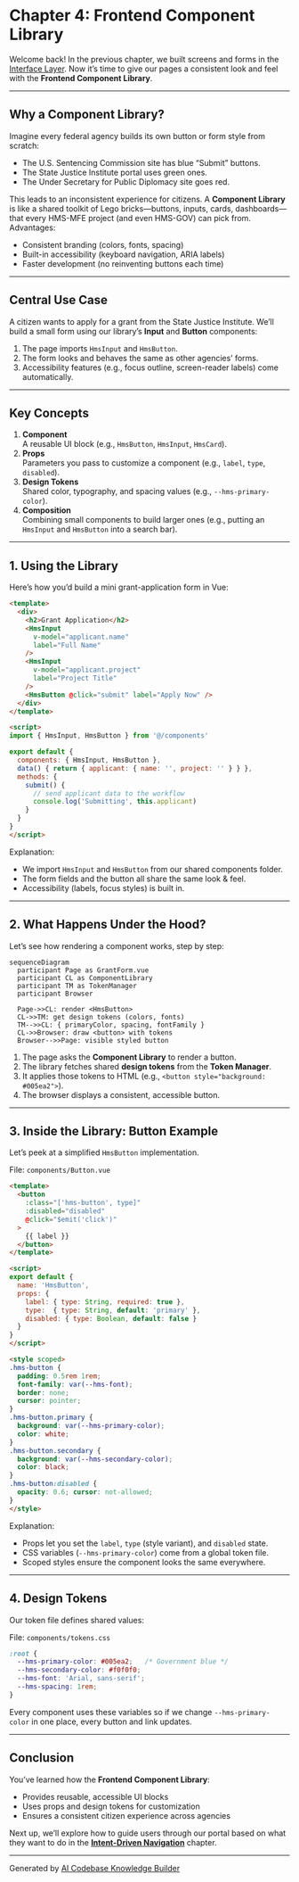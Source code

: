 # Chapter 4: Frontend Component Library

Welcome back! In the previous chapter, we built screens and forms in the [Interface Layer](03_interface_layer_.md). Now it’s time to give our pages a consistent look and feel with the **Frontend Component Library**.

---

## Why a Component Library?

Imagine every federal agency builds its own button or form style from scratch:

- The U.S. Sentencing Commission site has blue “Submit” buttons.  
- The State Justice Institute portal uses green ones.  
- The Under Secretary for Public Diplomacy site goes red.  

This leads to an inconsistent experience for citizens. A **Component Library** is like a shared toolkit of Lego bricks—buttons, inputs, cards, dashboards—that every HMS-MFE project (and even HMS-GOV) can pick from. Advantages:

- Consistent branding (colors, fonts, spacing)  
- Built-in accessibility (keyboard navigation, ARIA labels)  
- Faster development (no reinventing buttons each time)

---

## Central Use Case

A citizen wants to apply for a grant from the State Justice Institute. We’ll build a small form using our library’s **Input** and **Button** components:

1. The page imports `HmsInput` and `HmsButton`.  
2. The form looks and behaves the same as other agencies’ forms.  
3. Accessibility features (e.g., focus outline, screen-reader labels) come automatically.

---

## Key Concepts

1. **Component**  
   A reusable UI block (e.g., `HmsButton`, `HmsInput`, `HmsCard`).  
2. **Props**  
   Parameters you pass to customize a component (e.g., `label`, `type`, `disabled`).  
3. **Design Tokens**  
   Shared color, typography, and spacing values (e.g., `--hms-primary-color`).  
4. **Composition**  
   Combining small components to build larger ones (e.g., putting an `HmsInput` and `HmsButton` into a search bar).

---

## 1. Using the Library

Here’s how you’d build a mini grant-application form in Vue:

```html
<template>
  <div>
    <h2>Grant Application</h2>
    <HmsInput
      v-model="applicant.name"
      label="Full Name"
    />
    <HmsInput
      v-model="applicant.project"
      label="Project Title"
    />
    <HmsButton @click="submit" label="Apply Now" />
  </div>
</template>

<script>
import { HmsInput, HmsButton } from '@/components'

export default {
  components: { HmsInput, HmsButton },
  data() { return { applicant: { name: '', project: '' } } },
  methods: {
    submit() {
      // send applicant data to the workflow
      console.log('Submitting', this.applicant)
    }
  }
}
</script>
```

Explanation:  
- We import `HmsInput` and `HmsButton` from our shared components folder.  
- The form fields and the button all share the same look & feel.  
- Accessibility (labels, focus styles) is built in.

---

## 2. What Happens Under the Hood?

Let’s see how rendering a component works, step by step:

```mermaid
sequenceDiagram
  participant Page as GrantForm.vue
  participant CL as ComponentLibrary
  participant TM as TokenManager
  participant Browser

  Page->>CL: render <HmsButton>
  CL->>TM: get design tokens (colors, fonts)
  TM-->>CL: { primaryColor, spacing, fontFamily }
  CL->>Browser: draw <button> with tokens
  Browser-->>Page: visible styled button
```

1. The page asks the **Component Library** to render a button.  
2. The library fetches shared **design tokens** from the **Token Manager**.  
3. It applies those tokens to HTML (e.g., `<button style="background: #005ea2">`).  
4. The browser displays a consistent, accessible button.

---

## 3. Inside the Library: Button Example

Let’s peek at a simplified `HmsButton` implementation.

File: `components/Button.vue`
```html
<template>
  <button
    :class="['hms-button', type]"
    :disabled="disabled"
    @click="$emit('click')"
  >
    {{ label }}
  </button>
</template>

<script>
export default {
  name: 'HmsButton',
  props: {
    label: { type: String, required: true },
    type:  { type: String, default: 'primary' },
    disabled: { type: Boolean, default: false }
  }
}
</script>

<style scoped>
.hms-button {
  padding: 0.5rem 1rem;
  font-family: var(--hms-font);
  border: none;
  cursor: pointer;
}
.hms-button.primary {
  background: var(--hms-primary-color);
  color: white;
}
.hms-button.secondary {
  background: var(--hms-secondary-color);
  color: black;
}
.hms-button:disabled {
  opacity: 0.6; cursor: not-allowed;
}
</style>
```

Explanation:  
- Props let you set the `label`, `type` (style variant), and `disabled` state.  
- CSS variables (`--hms-primary-color`) come from a global token file.  
- Scoped styles ensure the component looks the same everywhere.

---

## 4. Design Tokens

Our token file defines shared values:

File: `components/tokens.css`
```css
:root {
  --hms-primary-color: #005ea2;   /* Government blue */
  --hms-secondary-color: #f0f0f0;
  --hms-font: 'Arial, sans-serif';
  --hms-spacing: 1rem;
}
```

Every component uses these variables so if we change `--hms-primary-color` in one place, every button and link updates.

---

## Conclusion

You’ve learned how the **Frontend Component Library**:

- Provides reusable, accessible UI blocks  
- Uses props and design tokens for customization  
- Ensures a consistent citizen experience across agencies  

Next up, we’ll explore how to guide users through our portal based on what they want to do in the **[Intent-Driven Navigation](05_intent_driven_navigation_.md)** chapter.

---

Generated by [AI Codebase Knowledge Builder](https://github.com/The-Pocket/Tutorial-Codebase-Knowledge)